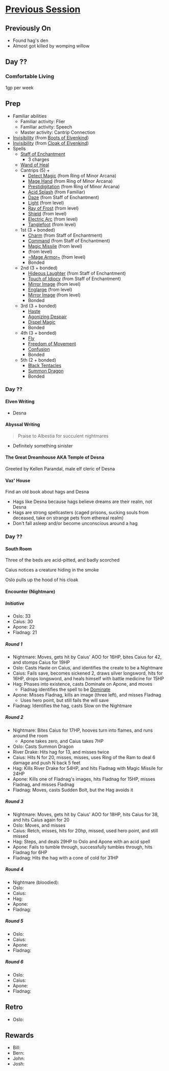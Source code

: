# [Previous Session](./2021-06-29.md)

## Previously On

- Found hag's den
- Almost got killed by womping willow

## Day ??

### Comfortable Living

1gp per week

## Prep

- Familiar abilities
  - Familiar activity: Flier
  - Familiar activity: Speech
  - Master activity: Cantrip Connection
- [Invisibility](https://pf2.d20pfsrd.com/spell/see-invisibility/) (from [Boots of Elvenkind](https://2e.aonprd.com/Equipment.aspx?ID=413))
- [Invisibility](https://pf2.d20pfsrd.com/spell/see-invisibility/) (from [Cloak of Elvenkind](https://2e.aonprd.com/Equipment.aspx?ID=424))
- Spells
  - [Staff of Enchantment](https://pf2.easytool.es/index.php?id=2788)
    - 3 charges
  - [Wand of Heal](https://pf2.easytool.es/index.php?id=2803)
  - Cantrips (5) +
    - [Detect Magic](https://pf2.d20pfsrd.com/spell/detect-magic/) (from Ring of Minor Arcana)
    - [Mage Hand](https://pf2.d20pfsrd.com/spell/mage-hand/) (from Ring of Minor Arcana)
    - [Prestidigitation](https://pf2.d20pfsrd.com/spell/prestidigitation/) (from Ring of Minor Arcana)
    - [Acid Splash](https://pf2.d20pfsrd.com/spell/acid-splash/) (from Familiar)
    - [Daze](https://pf2.d20pfsrd.com/spell/daze/) (from Staff of Enchantment)
    - [Light](https://pf2.d20pfsrd.com/spell/light/) (from level)
    - [Ray of Frost](https://pf2.d20pfsrd.com/spell/ray-of-frost/) (from level)
    - [Shield](https://pf2.d20pfsrd.com/spell/shield/) (from level)
    - [Electric Arc](https://pf2.d20pfsrd.com/spell/electric-arc/) (from level)
    - [Tanglefoot](https://pf2.d20pfsrd.com/spell/tanglefoot/) (from level)
  - 1st (3 + bonded)
    - [Charm](https://pf2.d20pfsrd.com/spell/charm/) (from Staff of Enchantment)
    - [Command](https://pf2.d20pfsrd.com/spell/command/) (from Staff of Enchantment)
    - [Magic Missile](https://pf2.d20pfsrd.com/spell/magic-missile/) (from level)
    - []() (from level)
    - [~Mage Armor~](https://pf2.d20pfsrd.com/spell/mage-armor/) (from level)
    - Bonded
  - 2nd (3 + bonded)
    - [Hideous Laughter](https://pf2.d20pfsrd.com/spell/hideous-laughter/) (from Staff of Enchantment)
    - [Touch of Idiocy](https://pf2.d20pfsrd.com/spell/touch-of-idiocy/) (from Staff of Enchantment)
    - [Mirror Image](https://pf2.d20pfsrd.com/spell/mirror-image/) (from level)
    - [Englarge](https://pf2.d20pfsrd.com/spell/enlarge/) (from level)
    - [Mirror Image](https://pf2.d20pfsrd.com/spell/mirror-image/) (from level)
    - Bonded
  - 3rd (3 + bonded)
    - [Haste](https://pf2.d20pfsrd.com/spell/haste)
    - [Agonizing Despair](https://pf2.d20pfsrd.com/spell/agonizing-despair)
    - [Dispel Magic](https://pf2.d20pfsrd.com/spell/dispel-magic/)
    - Bonded
  - 4th (3 + bonded)
    - [Fly](https://pf2.d20pfsrd.com/spell/fly/)
    - [Freedom of Movement](https://pf2.d20pfsrd.com/spell/freedom-of-movement/)
    - [Confusion](https://pf2.d20pfsrd.com/spell/confusion/)
    - Bonded
  - 5th (2 + bonded)
    - [Black Tentacles](https://pf2.d20pfsrd.com/spell/black-tentacles/)
    - [Summon Dragon](https://pf2.d20pfsrd.com/spell/summon-dragon/)
    - Bonded

### Day ??

#### Elven Writing

- Desna

#### Abyssal Writing

> Praise to Albestia for succulent nightmares

- Definitely something sinister

#### The Great Dreamhouse AKA Temple of Desna

Greeted by Kellen Parandal, male elf cleric of Desna

#### Vaz' House

Find an old book about hags and Desna

- Hags like Desna because hags believe dreams are their realm, not Desna
- Hags are strong spellcasters (caged prisons, sucking souls from deceased, take on strange pets from ethereal realm)
- Don't fall asleep and/or become unconscious around a hag

### Day ??

#### South Room

Three of the beds are acid-pitted, and badly scorched

Caius notices a creature hiding in the smoke

Oslo pulls up the hood of his cloak

#### Encounter (Nightmare)

##### Initiative

- Oslo: 33
- Caius: 30
- Apone: 22
- Fladnag: 21

##### Round 1

- Nightmare: Moves, gets hit by Caius' AOO for 16HP, bites Caius for 42, and stomps Caius for 19HP
- Oslo: Casts Haste on Caius, and identifies the create to be a Nightmare
- Caius: Fails save, becomes sickened 2, draws silver longsword, hits for 16HP, drops longsword, and heals himself with battle medicine for 15HP
- Hag: Phases into existence, casts Dominate on Apone, and moves
  - Fladnag identifies the spell to be [Dominate](https://pf2.d20pfsrd.com/spell/dominate/)
- Apone: Misses Fladnag, kills an image (three left), and misses Fladnag
  - Uses hero point, but still fails the will save
- Fladnag: Identifies the hag, casts Slow on the Nightmare

##### Round 2

- Nightmare: Bites Caius for 17HP, hooves turn into flames, and runs around the room
  - Apone takes zero, and Caius takes 7HP
- Oslo: Casts Summon Dragon
- River Drake: Hits hag for 13, and misses twice
- Caius: Hits N for 20, misses, misses, uses Ring of the Ram to deal 6 damage and push N back 5 feet
- Hag: Kills River Drake for 54HP, and hits Fladnag with Magic Missile for 24HP
- Apone: Kills one of Fladnag's images, hits Fladnag for 15HP, misses Fladnag, and misses Fladnag
- Fladnag: Moves, casts Sudden Bolt, but the Hag avoids it

##### Round 3

- Nightmare: Moves, gets hit by Caius' AOO for 18HP, hits Caius for 38, and hits Caius again for 20
- Oslo: Moves, and misses
- Caius: Retch, misses, hits for 20hp, missed, used hero point, and still missed
- Hag: Steps, and deals 29HP to Oslo and Apone with an acid spell
- Apone: Fails to tumble through, successfully tumbles through, hits Fladnag for 6HP
- Fladnag: Hits the hag with a cone of cold for 31HP

##### Round 4

- Nightmare (bloodied):
- Oslo:
- Caius:
- Hag:
- Apone:
- Fladnag:

##### Round 5

- Oslo:
- Caius:
- Apone:
- Fladnag:

##### Round 6

- Oslo:
- Caius:
- Apone:
- Fladnag:

## Retro

- Oslo:

## Rewards

- Bill:
- Bern:
- John:
- Josh:
